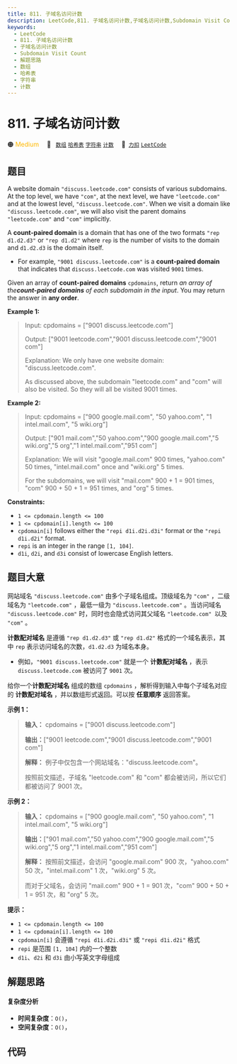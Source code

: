 ```yaml
---
title: 811. 子域名访问计数
description: LeetCode,811. 子域名访问计数,子域名访问计数,Subdomain Visit Count,解题思路,数组,哈希表,字符串,计数
keywords:
  - LeetCode
  - 811. 子域名访问计数
  - 子域名访问计数
  - Subdomain Visit Count
  - 解题思路
  - 数组
  - 哈希表
  - 字符串
  - 计数
---
```


# 811. 子域名访问计数

🟠 <font color=#ffb800>Medium</font>&emsp; 🔖&ensp; [`数组`](/tag/array.md) [`哈希表`](/tag/hash-table.md) [`字符串`](/tag/string.md) [`计数`](/tag/counting.md)&emsp; 🔗&ensp;[`力扣`](https://leetcode.cn/problems/subdomain-visit-count) [`LeetCode`](https://leetcode.com/problems/subdomain-visit-count)

## 题目

A website domain `"discuss.leetcode.com"` consists of various subdomains. At
the top level, we have `"com"`, at the next level, we have `"leetcode.com"`
and at the lowest level, `"discuss.leetcode.com"`. When we visit a domain like
`"discuss.leetcode.com"`, we will also visit the parent domains
`"leetcode.com"` and `"com"` implicitly.

A **count-paired domain** is a domain that has one of the two formats `"rep
d1.d2.d3"` or `"rep d1.d2"` where `rep` is the number of visits to the domain
and `d1.d2.d3` is the domain itself.

  * For example, `"9001 discuss.leetcode.com"` is a **count-paired domain** that indicates that `discuss.leetcode.com` was visited `9001` times.

Given an array of **count-paired domains** `cpdomains`, return _an array of
the**count-paired domains** of each subdomain in the input_. You may return
the answer in **any order**.



**Example 1:**

> Input: cpdomains = ["9001 discuss.leetcode.com"]
> 
> Output: ["9001 leetcode.com","9001 discuss.leetcode.com","9001 com"]
> 
> Explanation: We only have one website domain: "discuss.leetcode.com".
> 
> As discussed above, the subdomain "leetcode.com" and "com" will also be visited. So they will all be visited 9001 times.

**Example 2:**

> Input: cpdomains = ["900 google.mail.com", "50 yahoo.com", "1 intel.mail.com", "5 wiki.org"]
> 
> Output: ["901 mail.com","50 yahoo.com","900 google.mail.com","5 wiki.org","5 org","1 intel.mail.com","951 com"]
> 
> Explanation: We will visit "google.mail.com" 900 times, "yahoo.com" 50 times, "intel.mail.com" once and "wiki.org" 5 times.
> 
> For the subdomains, we will visit "mail.com" 900 + 1 = 901 times, "com" 900 + 50 + 1 = 951 times, and "org" 5 times.

**Constraints:**

  * `1 <= cpdomain.length <= 100`
  * `1 <= cpdomain[i].length <= 100`
  * `cpdomain[i]` follows either the `"repi d1i.d2i.d3i"` format or the `"repi d1i.d2i"` format.
  * `repi` is an integer in the range `[1, 104]`.
  * `d1i`, `d2i`, and `d3i` consist of lowercase English letters.


## 题目大意

网站域名 `"discuss.leetcode.com"` 由多个子域名组成。顶级域名为 `"com"` ，二级域名为 `"leetcode.com"`
，最低一级为 `"discuss.leetcode.com"` 。当访问域名 `"discuss.leetcode.com"` 时，同时也会隐式访问其父域名
`"leetcode.com" `以及 `"com"` 。

**计数配对域名** 是遵循 `"rep d1.d2.d3"` 或 `"rep d1.d2"` 格式的一个域名表示，其中 `rep`
表示访问域名的次数，`d1.d2.d3` 为域名本身。

  * 例如，`"9001 discuss.leetcode.com"` 就是一个 **计数配对域名** ，表示 `discuss.leetcode.com` 被访问了 `9001` 次。

给你一个**计数配对域名** 组成的数组 `cpdomains` ，解析得到输入中每个子域名对应的 **计数配对域名** ，并以数组形式返回。可以按
**任意顺序** 返回答案。



**示例 1：**

> 
> 
> 
> 
> 
> **输入：** cpdomains = ["9001 discuss.leetcode.com"]
> 
> **输出：**["9001 leetcode.com","9001 discuss.leetcode.com","9001 com"]
> 
> **解释：** 例子中仅包含一个网站域名："discuss.leetcode.com"。
> 
> 按照前文描述，子域名 "leetcode.com" 和 "com" 都会被访问，所以它们都被访问了 9001 次。

**示例 2：**

> 
> 
> 
> 
> 
> **输入：** cpdomains = ["900 google.mail.com", "50 yahoo.com", "1 intel.mail.com", "5 wiki.org"]
> 
> **输出：**["901 mail.com","50 yahoo.com","900 google.mail.com","5 wiki.org","5 org","1 intel.mail.com","951 com"]
> 
> **解释：** 按照前文描述，会访问 "google.mail.com" 900 次，"yahoo.com" 50 次，"intel.mail.com" 1 次，"wiki.org" 5 次。
> 
> 而对于父域名，会访问 "mail.com" 900 + 1 = 901 次，"com" 900 + 50 + 1 = 951 次，和 "org" 5 次。
> 
> 



**提示：**

  * `1 <= cpdomain.length <= 100`
  * `1 <= cpdomain[i].length <= 100`
  * `cpdomain[i]` 会遵循 `"repi d1i.d2i.d3i"` 或 `"repi d1i.d2i"` 格式
  * `repi` 是范围 `[1, 104]` 内的一个整数
  * `d1i`、`d2i` 和 `d3i` 由小写英文字母组成


## 解题思路

#### 复杂度分析

- **时间复杂度**：`O()`，
- **空间复杂度**：`O()`，

## 代码

```javascript

```